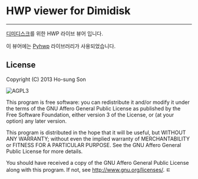 # HWP viewer for Dimidisk
-------------------------
[디미디스크](https://github.com/sookcha/dimidisk)를 위한 HWP 라이브 뷰어 입니다.

이 뷰어에는 [Pyhwp](https://github.com/mete0r/pyhwp) 라이브러리가 사용되었습니다.

License
-------

Copyright (C) 2013 Ho-sung Son

![AGPL3](http://www.gnu.org/graphics/agplv3-155x51.png)

This program is free software: you can redistribute it and/or modify
it under the terms of the GNU Affero General Public License as published by
the Free Software Foundation, either version 3 of the License, or
(at your option) any later version.

This program is distributed in the hope that it will be useful,
but WITHOUT ANY WARRANTY; without even the implied warranty of
MERCHANTABILITY or FITNESS FOR A PARTICULAR PURPOSE.  See the
GNU Affero General Public License for more details.

You should have received a copy of the GNU Affero General Public License
along with this program.  If not, see <http://www.gnu.org/licenses/>.
ㅌ